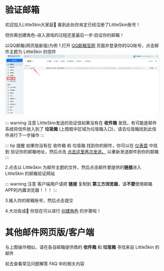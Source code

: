 # 验证邮箱

欢迎加入LittleSkin大家庭🎉
看到此处你肯定已经注册了LittleSkin账号！

但你离创建角色-进入游戏的过程还差最后一步:验证你的邮箱！

以QQ邮箱(网页版新版)为例
1.打开 [<BSSection><FA :icon="faEnvelope" /> QQ邮箱官网</BSSection>](https://mail.qq.com) 页面并登录你的QQ账号，点击邮件主题为 <BSSection>LittleSkin</BSSection> 的信件
![open-page](./assets/mailverify/QQMail-MainPage-New.webp)

::: warning 注意
LittleSkin发送的验证信如果没有在 **收件箱** 发现，有可能是邮件系统将信件放入到了 **垃圾箱** (上图框中区域为垃圾箱入口)，请去垃圾箱找到此信件进行下一步操作
:::

::: tip 提醒
如果你没有在 收件箱 和 垃圾箱 找到你的邮件，你可以在 [<BSSection><FA :icon="faTachometer" /> 仪表盘</BSSection>](https://littleskin.cn/user) 中找到 <BSSection><FA :icon="faEnvelope" /> 验证你的邮箱地址</BSSection>，然后点击 <u>点击这里再次发送。</u> 以重新发送邮件到你的邮箱
:::

2.点击以 <BSSection>LittleSkin</BSSection> 为邮件主题的文件，然后点击邮件里提供的**链接**进入 <BSSection>LittleSkin</BSSection> 的邮箱验证网站

::: warning 注意
客户端用户请把 **链接** 复制到 **第三方浏览器**，请**不要**使用邮箱APP的内置浏览器！！！
:::

3.输入你的邮箱账号，然后点击<BSSection>提交</BSSection>

4.大功告成🎉
你现在可以进行 [<BSSection><FA :icon="faUsers" /> 创建角色</BSSection>](https://littleskin.cn/user/player) 的步骤啦！

# 其他邮件网页版/客户端

与上图操作相似，请在各自邮箱提供商的 **收件箱** 和 **垃圾箱** 寻找来自 <BSSection>LittleSkin</BSSection> 的邮件

<NCard title="😢 忘记密码了怎么办？" link="/faq/site#forgot-password" >
前去查看常见问题解答 FAQ 中的相关内容
</NCard>